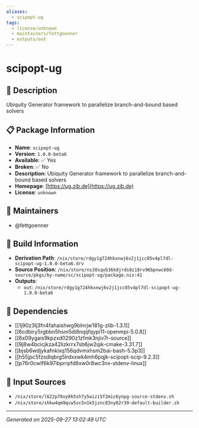 ```yaml
---
aliases:
  - scipopt-ug
tags:
  - license/unknown
  - maintainers/fettgoenner
  - outputs/out
---
```


# scipopt-ug

## 📝 Description

Ubiquity Generator framework to parallelize branch-and-bound based solvers

## 📋 Package Information

- **Name**: `scipopt-ug`
- **Version**: `1.0.0-beta6`
- **Available**: ✅ Yes
- **Broken**: ✅ No
- **Description**: Ubiquity Generator framework to parallelize branch-and-bound based solvers
- **Homepage**: [https://ug.zib.de](https://ug.zib.de)
- **License**: `unknown`
## 👥 Maintainers

- @fettgoenner


## 🔧 Build Information

- **Derivation Path**: `/nix/store/rdgy1g724hkxnwj6v2j1jcc85v4pl7dl-scipopt-ug-1.0.0-beta6.drv`
- **Source Position**: `/nix/store/ns30sqxb36k8jrds8z18rv96bpnwc60d-source/pkgs/by-name/sc/scipopt-ug/package.nix:41`
- **Outputs**:
  - `out`:  `/nix/store/rdgy1g724hkxnwj6v2j1jcc85v4pl7dl-scipopt-ug-1.0.0-beta6`

## 🔗 Dependencies

- [[1j90z3lj3fn4fahaishwg9blnrjw181g-zlib-1.3.1]]
- [[6cdbiry5rgbbn5hsm5di8nqijfqypi11-openmpi-5.0.8]]
- [[6x09ygais9kpzxd0290z1zfmk3njiv7r-source]]
- [[9j8w4bcicjkza42lizkrrx7sb6jw2qik-cmake-3.31.7]]
- [[bjsb6wdjykafnkixq156qdvmxhsm2bai-bash-5.3p3]]
- [[h55jpc5fzsdlqbrg5lrdxxwk4mh6pqjk-scipopt-scip-9.2.3]]
- [[p76r0cwlf6k97ibprrpfd8xw0r8wc3nx-stdenv-linux]]

## 📁 Input Sources

- `/nix/store/l622p70vy8k5sh7y5wizi5f2mic6ynpg-source-stdenv.sh`
- `/nix/store/shkw4qm9qcw5sc5n1k5jznc83ny02r39-default-builder.sh`

---
*Generated on 2025-09-27 13:02:49 UTC*
